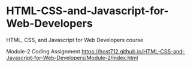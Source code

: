 # HTML-CSS-and-Javascript-for-Web-Developers
HTML, CSS, and Javascript for Web Developers course

Module-2 Coding Assignment https://host712.github.io/HTML-CSS-and-Javascript-for-Web-Developers/Module-2/index.html
